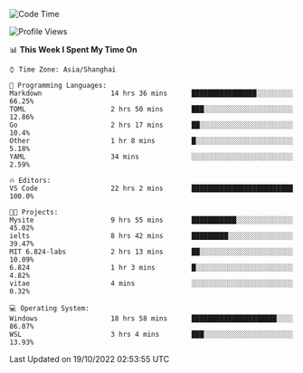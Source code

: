 <!--START_SECTION:waka-->
![Code Time](http://img.shields.io/badge/Code%20Time-235%20hrs-blue)

![Profile Views](http://img.shields.io/badge/Profile%20Views-4-blue)

📊 **This Week I Spent My Time On** 

```text
⌚︎ Time Zone: Asia/Shanghai

💬 Programming Languages: 
Markdown                 14 hrs 36 mins      ████████████████░░░░░░░░░   66.25% 
TOML                     2 hrs 50 mins       ███░░░░░░░░░░░░░░░░░░░░░░   12.86% 
Go                       2 hrs 17 mins       ██░░░░░░░░░░░░░░░░░░░░░░░   10.4% 
Other                    1 hr 8 mins         █░░░░░░░░░░░░░░░░░░░░░░░░   5.18% 
YAML                     34 mins             ░░░░░░░░░░░░░░░░░░░░░░░░░   2.59%

🔥 Editors: 
VS Code                  22 hrs 2 mins       █████████████████████████   100.0%

🐱‍💻 Projects: 
Mysite                   9 hrs 55 mins       ███████████░░░░░░░░░░░░░░   45.02% 
ielts                    8 hrs 42 mins       █████████░░░░░░░░░░░░░░░░   39.47% 
MIT 6.824-labs           2 hrs 13 mins       ██░░░░░░░░░░░░░░░░░░░░░░░   10.09% 
6.824                    1 hr 3 mins         █░░░░░░░░░░░░░░░░░░░░░░░░   4.82% 
vitae                    4 mins              ░░░░░░░░░░░░░░░░░░░░░░░░░   0.32%

💻 Operating System: 
Windows                  18 hrs 58 mins      █████████████████████░░░░   86.07% 
WSL                      3 hrs 4 mins        ███░░░░░░░░░░░░░░░░░░░░░░   13.93%

```


 Last Updated on 19/10/2022 02:53:55 UTC
<!--END_SECTION:waka-->